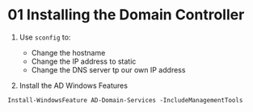 # 01 Installing the Domain Controller 


1. Use `sconfig` to:
    - Change the hostname
    - Change the IP address to static
    - Change the DNS server tp our own IP address

2.  Install the AD Windows Features

```shell
Install-WindowsFeature AD-Domain-Services -IncludeManagementTools
```

